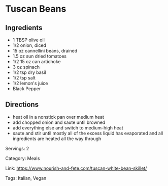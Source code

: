 # Tuscan Beans

## Ingredients

- 1 TBSP olive oil
- 1/2 onion, diced
- 15 oz cannellini beans, drained
- 1.5 oz sun dried tomatoes
- 1/2 15 oz can artichoke
- 3 oz spinach
- 1/2 tsp dry basil
- 1/2 tsp salt
- 1/2 lemon's juice
- Black Pepper

## Directions

- heat oil in a nonstick pan over medium heat
- add chopped onion and saute until browned
- add everything else and switch to medium-high heat
- saute and stir until mostly all of the excess liquid has evaporated and all ingredients are heated all the way through

Servings: 2

Category: Meals

Link: https://www.nourish-and-fete.com/tuscan-white-bean-skillet/

Tags: Italian, Vegan

